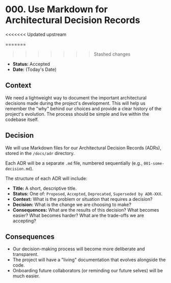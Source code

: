 # 000. Use Markdown for Architectural Decision Records

<<<<<<< Updated upstream

=======
>>>>>>> Stashed changes
*   **Status:** Accepted
*   **Date:** (Today's Date)

## Context

We need a lightweight way to document the important architectural decisions made during the project's development. This will help us remember the "why" behind our choices and provide a clear history of the project's evolution. The process should be simple and live within the codebase itself.

## Decision

We will use Markdown files for our Architectural Decision Records (ADRs), stored in the `/docs/adr` directory.

Each ADR will be a separate `.md` file, numbered sequentially (e.g., `001-some-decision.md`).

The structure of each ADR will include:
*   **Title:** A short, descriptive title.
*   **Status:** One of: `Proposed`, `Accepted`, `Deprecated`, `Superseded by ADR-XXX`.
*   **Context:** What is the problem or situation that requires a decision?
*   **Decision:** What is the change we are choosing to make?
*   **Consequences:** What are the results of this decision? What becomes easier? What becomes harder? What are the trade-offs we are accepting?

## Consequences

*   Our decision-making process will become more deliberate and transparent.
*   The project will have a "living" documentation that evolves alongside the code.
*   Onboarding future collaborators (or reminding our future selves) will be much easier.